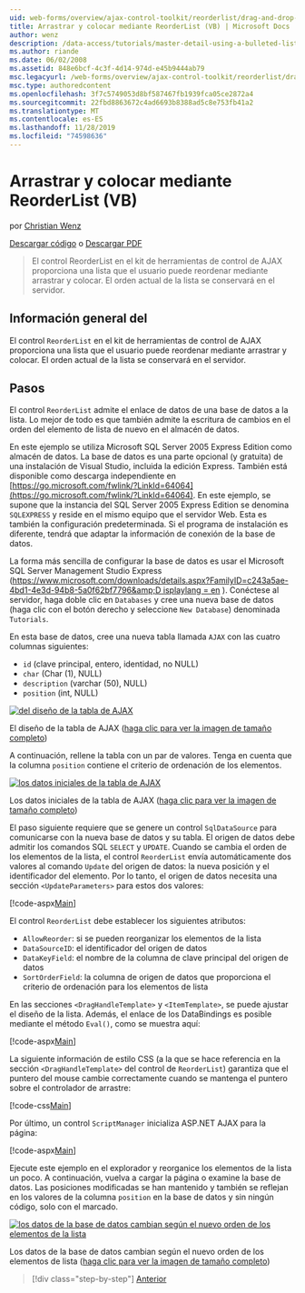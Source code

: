 ```yaml
---
uid: web-forms/overview/ajax-control-toolkit/reorderlist/drag-and-drop-via-reorderlist-vb
title: Arrastrar y colocar mediante ReorderList (VB) | Microsoft Docs
author: wenz
description: /data-access/tutorials/master-detail-using-a-bulleted-list-of-master-records-with-a-details-datalist-vb
ms.author: riande
ms.date: 06/02/2008
ms.assetid: 848e6bcf-4c3f-4d14-974d-e45b9444ab79
msc.legacyurl: /web-forms/overview/ajax-control-toolkit/reorderlist/drag-and-drop-via-reorderlist-vb
msc.type: authoredcontent
ms.openlocfilehash: 3f7c5749053d8bf587467fb1939fca05ce2872a4
ms.sourcegitcommit: 22fbd8863672c4ad6693b8388ad5c8e753fb41a2
ms.translationtype: MT
ms.contentlocale: es-ES
ms.lasthandoff: 11/28/2019
ms.locfileid: "74598636"
---
```

# <a name="drag-and-drop-via-reorderlist-vb"></a>Arrastrar y colocar mediante ReorderList (VB)

por [Christian Wenz](https://github.com/wenz)

[Descargar código](https://download.microsoft.com/download/9/3/f/93f8daea-bebd-4821-833b-95205389c7d0/ReorderList5.vb.zip) o [Descargar PDF](https://download.microsoft.com/download/2/d/c/2dc10e34-6983-41d4-9c08-f78f5387d32b/reorderlist5VB.pdf)

> El control ReorderList en el kit de herramientas de control de AJAX proporciona una lista que el usuario puede reordenar mediante arrastrar y colocar. El orden actual de la lista se conservará en el servidor.

## <a name="overview"></a>Información general del

El control `ReorderList` en el kit de herramientas de control de AJAX proporciona una lista que el usuario puede reordenar mediante arrastrar y colocar. El orden actual de la lista se conservará en el servidor.

## <a name="steps"></a>Pasos

El control `ReorderList` admite el enlace de datos de una base de datos a la lista. Lo mejor de todo es que también admite la escritura de cambios en el orden del elemento de lista de nuevo en el almacén de datos.

En este ejemplo se utiliza Microsoft SQL Server 2005 Express Edition como almacén de datos. La base de datos es una parte opcional (y gratuita) de una instalación de Visual Studio, incluida la edición Express. También está disponible como descarga independiente en [https://go.microsoft.com/fwlink/?LinkId=64064](https://go.microsoft.com/fwlink/?LinkId=64064). En este ejemplo, se supone que la instancia del SQL Server 2005 Express Edition se denomina `SQLEXPRESS` y reside en el mismo equipo que el servidor Web. Esta es también la configuración predeterminada. Si el programa de instalación es diferente, tendrá que adaptar la información de conexión de la base de datos.

La forma más sencilla de configurar la base de datos es usar el Microsoft SQL Server Management Studio Express ([https://www.microsoft.com/downloads/details.aspx?FamilyID=c243a5ae-4bd1-4e3d-94b8-5a0f62bf7796&amp;D isplaylang = en](https://www.microsoft.com/downloads/details.aspx?FamilyID=c243a5ae-4bd1-4e3d-94b8-5a0f62bf7796&amp;DisplayLang=en) ). Conéctese al servidor, haga doble clic en `Databases` y cree una nueva base de datos (haga clic con el botón derecho y seleccione `New Database`) denominada `Tutorials`.

En esta base de datos, cree una nueva tabla llamada `AJAX` con las cuatro columnas siguientes:

- `id` (clave principal, entero, identidad, no NULL)
- `char` (Char (1), NULL)
- `description` (varchar (50), NULL)
- `position` (int, NULL)

[![del diseño de la tabla de AJAX](drag-and-drop-via-reorderlist-vb/_static/image2.png)](drag-and-drop-via-reorderlist-vb/_static/image1.png)

El diseño de la tabla de AJAX ([haga clic para ver la imagen de tamaño completo](drag-and-drop-via-reorderlist-vb/_static/image3.png))

A continuación, rellene la tabla con un par de valores. Tenga en cuenta que la columna `position` contiene el criterio de ordenación de los elementos.

[![los datos iniciales de la tabla de AJAX](drag-and-drop-via-reorderlist-vb/_static/image5.png)](drag-and-drop-via-reorderlist-vb/_static/image4.png)

Los datos iniciales de la tabla de AJAX ([haga clic para ver la imagen de tamaño completo](drag-and-drop-via-reorderlist-vb/_static/image6.png))

El paso siguiente requiere que se genere un control `SqlDataSource` para comunicarse con la nueva base de datos y su tabla. El origen de datos debe admitir los comandos SQL `SELECT` y `UPDATE`. Cuando se cambia el orden de los elementos de la lista, el control `ReorderList` envía automáticamente dos valores al comando `Update` del origen de datos: la nueva posición y el identificador del elemento. Por lo tanto, el origen de datos necesita una sección `<UpdateParameters>` para estos dos valores:

[!code-aspx[Main](drag-and-drop-via-reorderlist-vb/samples/sample1.aspx)]

El control `ReorderList` debe establecer los siguientes atributos:

- `AllowReorder`: si se pueden reorganizar los elementos de la lista
- `DataSourceID`: el identificador del origen de datos
- `DataKeyField`: el nombre de la columna de clave principal del origen de datos
- `SortOrderField`: la columna de origen de datos que proporciona el criterio de ordenación para los elementos de lista

En las secciones `<DragHandleTemplate>` y `<ItemTemplate>`, se puede ajustar el diseño de la lista. Además, el enlace de los DataBindings es posible mediante el método `Eval()`, como se muestra aquí:

[!code-aspx[Main](drag-and-drop-via-reorderlist-vb/samples/sample2.aspx)]

La siguiente información de estilo CSS (a la que se hace referencia en la sección `<DragHandleTemplate>` del control de `ReorderList`) garantiza que el puntero del mouse cambie correctamente cuando se mantenga el puntero sobre el controlador de arrastre:

[!code-css[Main](drag-and-drop-via-reorderlist-vb/samples/sample3.css)]

Por último, un control `ScriptManager` inicializa ASP.NET AJAX para la página:

[!code-aspx[Main](drag-and-drop-via-reorderlist-vb/samples/sample4.aspx)]

Ejecute este ejemplo en el explorador y reorganice los elementos de la lista un poco. A continuación, vuelva a cargar la página o examine la base de datos. Las posiciones modificadas se han mantenido y también se reflejan en los valores de la columna `position` en la base de datos y sin ningún código, solo con el marcado.

[![los datos de la base de datos cambian según el nuevo orden de los elementos de la lista](drag-and-drop-via-reorderlist-vb/_static/image8.png)](drag-and-drop-via-reorderlist-vb/_static/image7.png)

Los datos de la base de datos cambian según el nuevo orden de los elementos de lista ([haga clic para ver la imagen de tamaño completo](drag-and-drop-via-reorderlist-vb/_static/image9.png))

> [!div class="step-by-step"]
> [Anterior](using-postbacks-with-reorderlist-vb.md)

